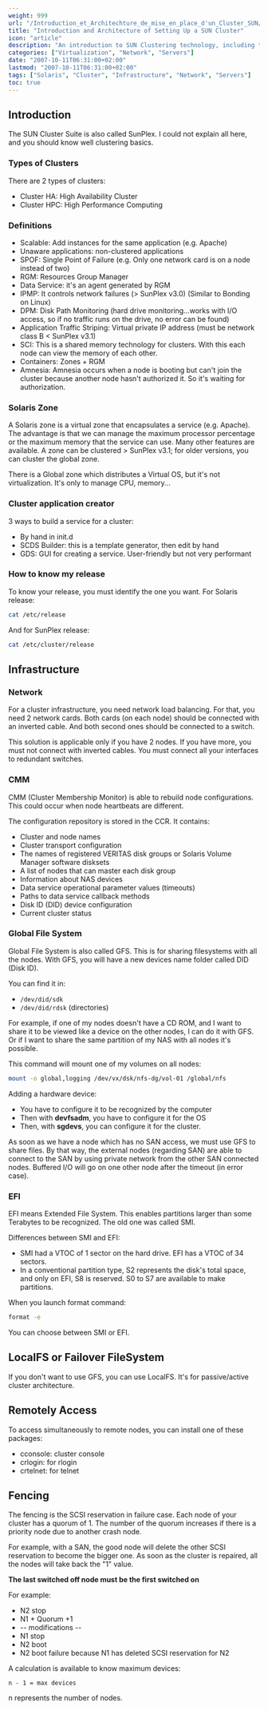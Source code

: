 ```yaml
---
weight: 999
url: "/Introduction_et_Architechture_de_mise_en_place_d'un_Cluster_SUN/"
title: "Introduction and Architecture of Setting Up a SUN Cluster"
icon: "article"
description: "An introduction to SUN Clustering technology, including types of clusters, definitions, infrastructure components, and configuration details."
categories: ["Virtualization", "Network", "Servers"]
date: "2007-10-11T06:31:00+02:00"
lastmod: "2007-10-11T06:31:00+02:00"
tags: ["Solaris", "Cluster", "Infrastructure", "Network", "Servers"]
toc: true
---
```


## Introduction

The SUN Cluster Suite is also called SunPlex. I could not explain all here, and you should know well clustering basics.

### Types of Clusters

There are 2 types of clusters:

- Cluster HA: High Availability Cluster
- Cluster HPC: High Performance Computing

### Definitions

- Scalable: Add instances for the same application (e.g. Apache)
- Unaware applications: non-clustered applications
- SPOF: Single Point of Failure (e.g. Only one network card is on a node instead of two)
- RGM: Resources Group Manager
- Data Service: it's an agent generated by RGM
- IPMP: It controls network failures (> SunPlex v3.0) (Similar to Bonding on Linux)
- DPM: Disk Path Monitoring (hard drive monitoring...works with I/O access, so if no traffic runs on the drive, no error can be found)
- Application Traffic Striping: Virtual private IP address (must be network class B < SunPlex v3.1)
- SCI: This is a shared memory technology for clusters. With this each node can view the memory of each other.
- Containers: Zones + RGM
- Amnesia: Amnesia occurs when a node is booting but can't join the cluster because another node hasn't authorized it. So it's waiting for authorization.

### Solaris Zone

A Solaris zone is a virtual zone that encapsulates a service (e.g. Apache). The advantage is that we can manage the maximum processor percentage or the maximum memory that the service can use. Many other features are available. A zone can be clustered > SunPlex v3.1; for older versions, you can cluster the global zone.

There is a Global zone which distributes a Virtual OS, but it's not virtualization. It's only to manage CPU, memory...

### Cluster application creator

3 ways to build a service for a cluster:

- By hand in init.d
- SCDS Builder: this is a template generator, then edit by hand
- GDS: GUI for creating a service. User-friendly but not very performant

### How to know my release

To know your release, you must identify the one you want. For Solaris release:

```bash
cat /etc/release
```

And for SunPlex release:

```bash
cat /etc/cluster/release
```

## Infrastructure

### Network

For a cluster infrastructure, you need network load balancing. For that, you need 2 network cards. Both cards (on each node) should be connected with an inverted cable. And both second ones should be connected to a switch.

This solution is applicable only if you have 2 nodes. If you have more, you must not connect with inverted cables. You must connect all your interfaces to redundant switches.

### CMM

CMM (Cluster Membership Monitor) is able to rebuild node configurations. This could occur when node heartbeats are different.

The configuration repository is stored in the CCR. It contains:

- Cluster and node names
- Cluster transport configuration
- The names of registered VERITAS disk groups or Solaris Volume Manager software disksets
- A list of nodes that can master each disk group
- Information about NAS devices
- Data service operational parameter values (timeouts)
- Paths to data service callback methods
- Disk ID (DID) device configuration
- Current cluster status

### Global File System

Global File System is also called GFS. This is for sharing filesystems with all the nodes. With GFS, you will have a new devices name folder called DID (Disk ID).

You can find it in:

- `/dev/did/sdk`
- `/dev/did/rdsk` (directories)

For example, if one of my nodes doesn't have a CD ROM, and I want to share it to be viewed like a device on the other nodes, I can do it with GFS. Or if I want to share the same partition of my NAS with all nodes it's possible.

This command will mount one of my volumes on all nodes:

```bash
mount -o global,logging /dev/vx/dsk/nfs-dg/vol-01 /global/nfs
```

Adding a hardware device:

- You have to configure it to be recognized by the computer
- Then with **devfsadm**, you have to configure it for the OS
- Then, with **sgdevs**, you can configure it for the cluster.

As soon as we have a node which has no SAN access, we must use GFS to share files. By that way, the external nodes (regarding SAN) are able to connect to the SAN by using private network from the other SAN connected nodes. Buffered I/O will go on one other node after the timeout (in error case).

### EFI

EFI means Extended File System. This enables partitions larger than some Terabytes to be recognized. The old one was called SMI.

Differences between SMI and EFI:

- SMI had a VTOC of 1 sector on the hard drive. EFI has a VTOC of 34 sectors.
- In a conventional partition type, S2 represents the disk's total space, and only on EFI, S8 is reserved. S0 to S7 are available to make partitions.

When you launch format command:

```bash
format -e
```

You can choose between SMI or EFI.

## LocalFS or Failover FileSystem

If you don't want to use GFS, you can use LocalFS. It's for passive/active cluster architecture.

## Remotely Access

To access simultaneously to remote nodes, you can install one of these packages:

- cconsole: cluster console
- crlogin: for rlogin
- crtelnet: for telnet

## Fencing

The fencing is the SCSI reservation in failure case. Each node of your cluster has a quorum of 1. The number of the quorum increases if there is a priority node due to another crash node.

For example, with a SAN, the good node will delete the other SCSI reservation to become the bigger one. As soon as the cluster is repaired, all the nodes will take back the "1" value.

**The last switched off node must be the first switched on**

For example:

- N2 stop
- N1 + Quorum +1
- -- modifications --
- N1 stop
- N2 boot
- N2 boot failure because N1 has deleted SCSI reservation for N2

A calculation is available to know maximum devices:

```
n - 1 = max devices
```

n represents the number of nodes.